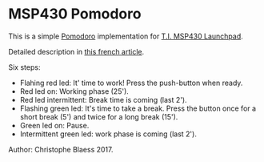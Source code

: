 # MSP430 Pomodoro

This is a simple [Pomodoro](https://en.wikipedia.org/wiki/Pomodoro_Technique) implementation for [T.I. MSP430 Launchpad](http://www.ti.com/tool/MSP-EXP430G2).

Detailed description in [this french article](https://www.blaess.fr/christophe/2017/04/10/msp-omodoro/).

Six steps:
- Flahing red led: It' time to work! Press the push-button when ready.
- Red led on: Working phase (25').
- Red led intermittent: Break time is coming (last 2').
- Flashing green led: It's time to take a break. Press the button once for a short break (5') and twice for a long break (15').
- Green led on: Pause.
- Intermittent green led: work phase is coming (last 2').

Author: Christophe Blaess 2017.

